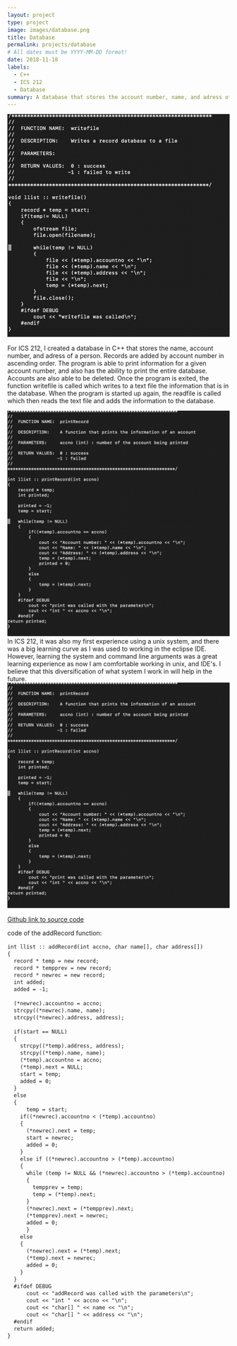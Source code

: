 ```yaml
---
layout: project
type: project
image: images/database.png
title: Database
permalink: projects/database
# All dates must be YYYY-MM-DD format!
date: 2018-11-18
labels:
  - C++
  - ICS 212
  - Database
summary: A database that stores the account number, name, and adress of a person, created in ICS 212.
---
```


<img class="ui medium right floated rounded image" src="../images/writefile.png">

For ICS 212, I created a database in C++ that stores the name, account number, and adress of a person. Records are added by account number in ascending order. The program is able to print information for a given account number, and also has the ability to print the entire database. Accounts are also able to be deleted. Once the program is exited, the function writefile is called which writes to a text file the information that is in the database. When the program is started up again, the readfile is called which then reads the text file and adds the information to the database.
<div class="ui medium rounded images">
  <img class="ui image" src="../images/print.png">
</div>
In ICS 212, it was also my first experience using a unix system, and there was a big learning curve as I was used to working in the eclipse IDE. However, learning the system and command line arguments was a great learning experience as now I am comfortable working in unix, and IDE's. I believe that this diversification of what system I work in will help in the future.

<div class="ui medium rounded images">
  <img class="ui image" src="../images/print.png">
</div>

[Github link to source code](https://github.com/trey-sumida/212-database)

code of the addRecord function:

    int llist :: addRecord(int accno, char name[], char address[])
    {
      record * temp = new record;
      record * tempprev = new record;
      record * newrec = new record;
      int added;
      added = -1;

      (*newrec).accountno = accno;
      strcpy((*newrec).name, name);
      strcpy((*newrec).address, address);

      if(start == NULL)
      {
       	strcpy((*temp).address, address);
        strcpy((*temp).name, name);
        (*temp).accountno = accno;
        (*temp).next = NULL;
        start = temp;
        added = 0;
      }
      else
      {
     	  temp = start;
        if((*newrec).accountno < (*temp).accountno)
        {
          (*newrec).next = temp;
          start = newrec;
          added = 0;
        }
        else if ((*newrec).accountno > (*temp).accountno)
        {
          while (temp != NULL && (*newrec).accountno > (*temp).accountno)
          {
            tempprev = temp;
            temp = (*temp).next;
          }
          (*newrec).next = (*tempprev).next;
          (*tempprev).next = newrec;
          added = 0;
     	  }
        else
        {
          (*newrec).next = (*temp).next;
          (*temp).next = newrec;
          added = 0;
        }
      }
      #ifdef DEBUG
     	  cout << "addRecord was called with the parameters\n";
          cout << "int " << accno << "\n";
          cout << "char[] " << name << "\n";
          cout << "char[] " << address << "\n";
      #endif
      return added;
    }
    

